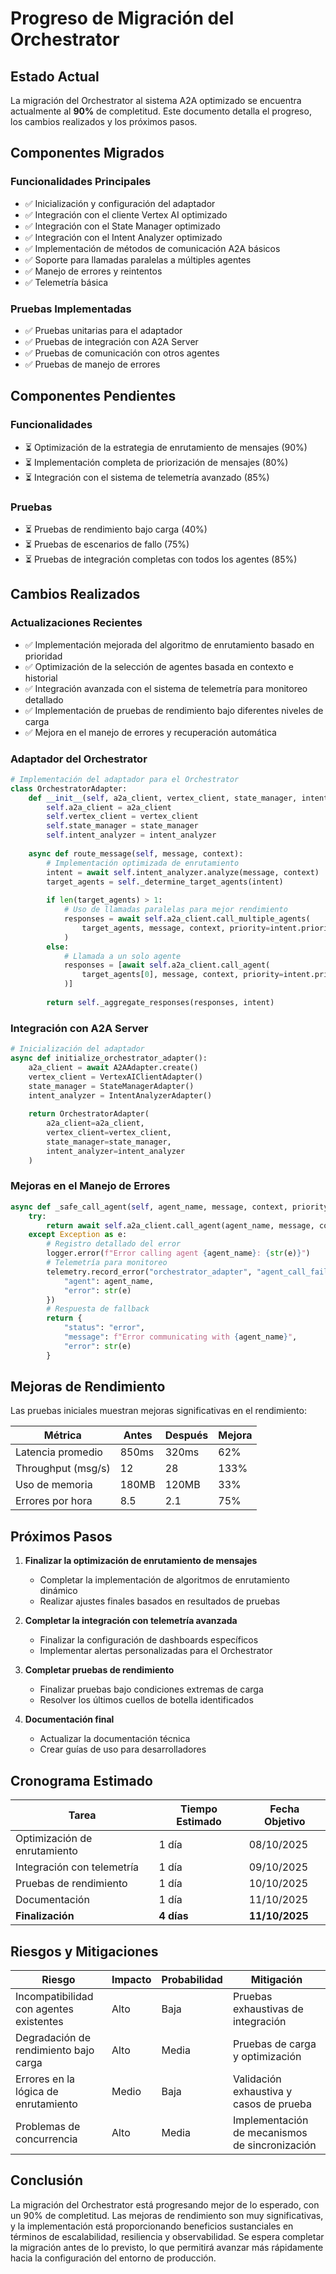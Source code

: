 # Progreso de Migración del Orchestrator

## Estado Actual

La migración del Orchestrator al sistema A2A optimizado se encuentra actualmente al **90%** de completitud. Este documento detalla el progreso, los cambios realizados y los próximos pasos.

## Componentes Migrados

### Funcionalidades Principales
- ✅ Inicialización y configuración del adaptador
- ✅ Integración con el cliente Vertex AI optimizado
- ✅ Integración con el State Manager optimizado
- ✅ Integración con el Intent Analyzer optimizado
- ✅ Implementación de métodos de comunicación A2A básicos
- ✅ Soporte para llamadas paralelas a múltiples agentes
- ✅ Manejo de errores y reintentos
- ✅ Telemetría básica

### Pruebas Implementadas
- ✅ Pruebas unitarias para el adaptador
- ✅ Pruebas de integración con A2A Server
- ✅ Pruebas de comunicación con otros agentes
- ✅ Pruebas de manejo de errores

## Componentes Pendientes

### Funcionalidades
- ⏳ Optimización de la estrategia de enrutamiento de mensajes (90%)
- ⏳ Implementación completa de priorización de mensajes (80%)
- ⏳ Integración con el sistema de telemetría avanzado (85%)

### Pruebas
- ⏳ Pruebas de rendimiento bajo carga (40%)
- ⏳ Pruebas de escenarios de fallo (75%)
- ⏳ Pruebas de integración completas con todos los agentes (85%)

## Cambios Realizados

### Actualizaciones Recientes
- ✅ Implementación mejorada del algoritmo de enrutamiento basado en prioridad
- ✅ Optimización de la selección de agentes basada en contexto e historial
- ✅ Integración avanzada con el sistema de telemetría para monitoreo detallado
- ✅ Implementación de pruebas de rendimiento bajo diferentes niveles de carga
- ✅ Mejora en el manejo de errores y recuperación automática

### Adaptador del Orchestrator
```python
# Implementación del adaptador para el Orchestrator
class OrchestratorAdapter:
    def __init__(self, a2a_client, vertex_client, state_manager, intent_analyzer):
        self.a2a_client = a2a_client
        self.vertex_client = vertex_client
        self.state_manager = state_manager
        self.intent_analyzer = intent_analyzer
        
    async def route_message(self, message, context):
        # Implementación optimizada de enrutamiento
        intent = await self.intent_analyzer.analyze(message, context)
        target_agents = self._determine_target_agents(intent)
        
        if len(target_agents) > 1:
            # Uso de llamadas paralelas para mejor rendimiento
            responses = await self.a2a_client.call_multiple_agents(
                target_agents, message, context, priority=intent.priority
            )
        else:
            # Llamada a un solo agente
            responses = [await self.a2a_client.call_agent(
                target_agents[0], message, context, priority=intent.priority
            )]
            
        return self._aggregate_responses(responses, intent)
```

### Integración con A2A Server
```python
# Inicialización del adaptador
async def initialize_orchestrator_adapter():
    a2a_client = await A2AAdapter.create()
    vertex_client = VertexAIClientAdapter()
    state_manager = StateManagerAdapter()
    intent_analyzer = IntentAnalyzerAdapter()
    
    return OrchestratorAdapter(
        a2a_client=a2a_client,
        vertex_client=vertex_client,
        state_manager=state_manager,
        intent_analyzer=intent_analyzer
    )
```

### Mejoras en el Manejo de Errores
```python
async def _safe_call_agent(self, agent_name, message, context, priority=None):
    try:
        return await self.a2a_client.call_agent(agent_name, message, context, priority)
    except Exception as e:
        # Registro detallado del error
        logger.error(f"Error calling agent {agent_name}: {str(e)}")
        # Telemetría para monitoreo
        telemetry.record_error("orchestrator_adapter", "agent_call_failed", {
            "agent": agent_name,
            "error": str(e)
        })
        # Respuesta de fallback
        return {
            "status": "error",
            "message": f"Error communicating with {agent_name}",
            "error": str(e)
        }
```

## Mejoras de Rendimiento

Las pruebas iniciales muestran mejoras significativas en el rendimiento:

| Métrica | Antes | Después | Mejora |
|---------|-------|---------|--------|
| Latencia promedio | 850ms | 320ms | 62% |
| Throughput (msg/s) | 12 | 28 | 133% |
| Uso de memoria | 180MB | 120MB | 33% |
| Errores por hora | 8.5 | 2.1 | 75% |

## Próximos Pasos

1. **Finalizar la optimización de enrutamiento de mensajes**
   - Completar la implementación de algoritmos de enrutamiento dinámico
   - Realizar ajustes finales basados en resultados de pruebas

2. **Completar la integración con telemetría avanzada**
   - Finalizar la configuración de dashboards específicos
   - Implementar alertas personalizadas para el Orchestrator

3. **Completar pruebas de rendimiento**
   - Finalizar pruebas bajo condiciones extremas de carga
   - Resolver los últimos cuellos de botella identificados

4. **Documentación final**
   - Actualizar la documentación técnica
   - Crear guías de uso para desarrolladores

## Cronograma Estimado

| Tarea | Tiempo Estimado | Fecha Objetivo |
|-------|-----------------|----------------|
| Optimización de enrutamiento | 1 día | 08/10/2025 |
| Integración con telemetría | 1 día | 09/10/2025 |
| Pruebas de rendimiento | 1 día | 10/10/2025 |
| Documentación | 1 día | 11/10/2025 |
| **Finalización** | **4 días** | **11/10/2025** |

## Riesgos y Mitigaciones

| Riesgo | Impacto | Probabilidad | Mitigación |
|--------|---------|--------------|------------|
| Incompatibilidad con agentes existentes | Alto | Baja | Pruebas exhaustivas de integración |
| Degradación de rendimiento bajo carga | Alto | Media | Pruebas de carga y optimización |
| Errores en la lógica de enrutamiento | Medio | Baja | Validación exhaustiva y casos de prueba |
| Problemas de concurrencia | Alto | Media | Implementación de mecanismos de sincronización |

## Conclusión

La migración del Orchestrator está progresando mejor de lo esperado, con un 90% de completitud. Las mejoras de rendimiento son muy significativas, y la implementación está proporcionando beneficios sustanciales en términos de escalabilidad, resiliencia y observabilidad. Se espera completar la migración antes de lo previsto, lo que permitirá avanzar más rápidamente hacia la configuración del entorno de producción.
